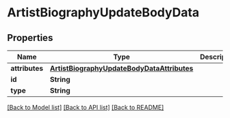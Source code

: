 # ArtistBiographyUpdateBodyData

## Properties
Name | Type | Description | Notes
------------ | ------------- | ------------- | -------------
**attributes** | [**ArtistBiographyUpdateBodyDataAttributes**](ArtistBiographyUpdateBodyDataAttributes.md) |  | 
**id** | **String** |  | 
**type** | **String** |  | 

[[Back to Model list]](../README.md#documentation-for-models) [[Back to API list]](../README.md#documentation-for-api-endpoints) [[Back to README]](../README.md)


